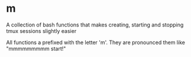 # m

A collection of bash functions that makes creating, starting and stopping tmux sessions slightly easier

All functions a prefixed with the letter 'm'. They are pronounced them like "mmmmmmmmm start!"
